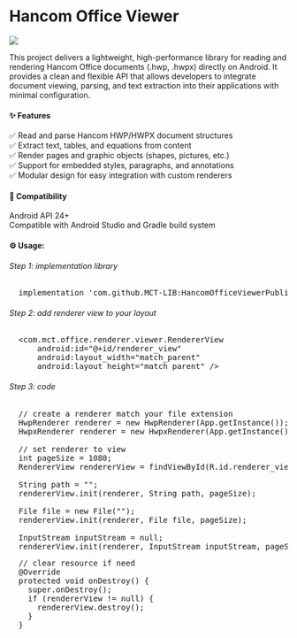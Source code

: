 <h1>Hancom Office Viewer</h1>

[![](https://jitpack.io/v/MCT-LIB/HancomOfficeViewerPublic.svg)](https://jitpack.io/#MCT-LIB/HancomOfficeViewerPublic)

This project delivers a lightweight, high-performance library for reading and rendering Hancom Office documents (.hwp, .hwpx) directly on Android.
It provides a clean and flexible API that allows developers to integrate document viewing, parsing, and text extraction into their applications with minimal configuration.
<h4>✨ Features</h4>
✅ Read and parse Hancom HWP/HWPX document structures<br>
✅ Extract text, tables, and equations from content<br>
✅ Render pages and graphic objects (shapes, pictures, etc.)<br>
✅ Support for embedded styles, paragraphs, and annotations<br>
✅ Modular design for easy integration with custom renderers<br>

<h4>🧩 Compatibility</h4>
Android API 24+<br>
Compatible with Android Studio and Gradle build system<br>

<h4>⚙️ Usage:</h4>
<h6>Step 1: implementation library</h6>
<pre>
  implementation 'com.github.MCT-LIB:HancomOfficeViewerPublic:TAG'
</pre>
<h6>Step 2: add renderer view to your layout</h6>
<pre>
  &lt;com.mct.office.renderer.viewer.RendererView
      android:id="@+id/renderer_view"
      android:layout_width="match_parent"
      android:layout_height="match_parent" /&gt;
</pre>
<h6>Step 3: code</h6>
<pre>
  // create a renderer match your file extension
  HwpRenderer renderer = new HwpRenderer(App.getInstance());
  HwpxRenderer renderer = new HwpxRenderer(App.getInstance());<br>
  // set renderer to view
  int pageSize = 1080;
  RendererView rendererView = findViewById(R.id.renderer_view);<br>
  String path = "";
  rendererView.init(renderer, String path, pageSize);<br>
  File file = new File("");
  rendererView.init(renderer, File file, pageSize);<br>
  InputStream inputStream = null;
  rendererView.init(renderer, InputStream inputStream, pageSize);
</pre>
<pre>
  // clear resource if need
  @Override
  protected void onDestroy() {
    super.onDestroy();
    if (rendererView != null) {
      rendererView.destroy();
    }
  }
</pre>

 

